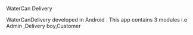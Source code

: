 WaterCan Delivery 

WaterCanDelivery developed in Android .
This app contains 3 modules i.e Admin ,Delivery boy,Customer



